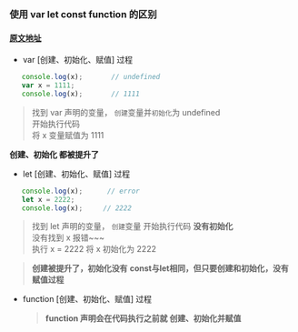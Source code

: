 ### 使用 var let const function 的区别
#### [原文地址](https://zhuanlan.zhihu.com/p/28140450)

- var [创建、初始化、赋值] 过程
```javascript
   console.log(x);       // undefined
   var x = 1111;
   console.log(x);       // 1111
```   
   > 找到 var 声明的变量， `创建`变量并`初始化`为 undefined  
   > 开始执行代码  
   > 将 x 变量赋值为 1111
   
   **创建、初始化 都被提升了** 


- let [创建、初始化、赋值] 过程
```javascript
   console.log(x);      // error
   let x = 2222;
   console.log(x);     // 2222
```   
   > 找到 let 声明的变量， `创建`变量 开始执行代码 **没有初始化**  
   > 没有找到 x 报错~~~  
   > 执行 x = 2222  将 x 初始化为 2222
   
   > **创建被提升了，初始化没有**
   > **const与let相同，但只要创建和初始化，没有赋值过程**


- function [创建、初始化、赋值] 过程

   > **function 声明会在代码执行之前就 创建、初始化并赋值**
